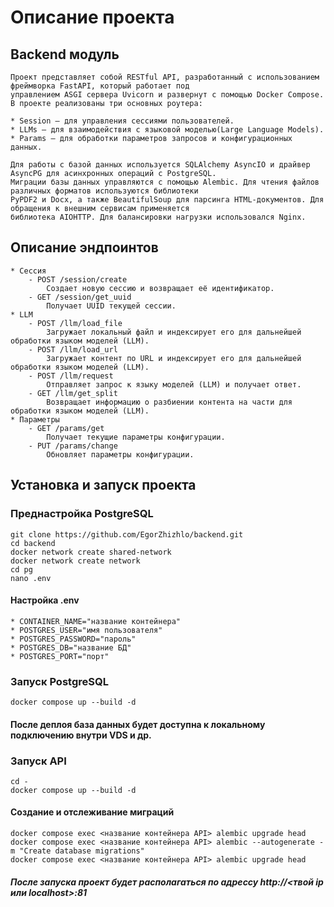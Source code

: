 # Описание проекта
## Backend модуль
    Проект представляет собой RESTful API, разработанный с использованием фреймворка FastAPI, который работает под
    управлением ASGI сервера Uvicorn и развернут с помощью Docker Compose. В проекте реализованы три основных роутера:

    * Session – для управления сессиями пользователей.
    * LLMs – для взаимодействия с языковой моделью(Large Language Models).
    * Params – для обработки параметров запросов и конфигурационных данных.
    
    Для работы с базой данных используется SQLAlchemy AsyncIO и драйвер AsyncPG для асинхронных операций с PostgreSQL.
    Миграции базы данных управляются с помощью Alembic. Для чтения файлов различных форматов используются библиотеки 
    PyPDF2 и Docx, а также BeautifulSoup для парсинга HTML-документов. Для обращения к внешним сервисам применяется 
    библиотека AIOHTTP. Для балансировки нагрузки использовался Nginx.
## Описание эндпоинтов
    * Сессия
        - POST /session/create
            Создает новую сессию и возвращает её идентификатор.
        - GET /session/get_uuid
            Получает UUID текущей сессии.
    * LLM
        - POST /llm/load_file
            Загружает локальный файл и индексирует его для дальнейшей обработки языком моделей (LLM).
        - POST /llm/load_url
            Загружает контент по URL и индексирует его для дальнейшей обработки языком моделей (LLM).
        - POST /llm/request
            Отправляет запрос к языку моделей (LLM) и получает ответ.
        - GET /llm/get_split
            Возвращает информацию о разбиении контента на части для обработки языком моделей (LLM).
    * Параметры
        - GET /params/get
            Получает текущие параметры конфигурации.
        - PUT /params/change
            Обновляет параметры конфигурации.

## Установка и запуск проекта

### Преднастройка PostgreSQL
    git clone https://github.com/EgorZhizhlo/backend.git
    cd backend
    docker network create shared-network
    docker network create network
    cd pg
    nano .env

#### Настройка .env
    * CONTAINER_NAME="название контейнера"
    * POSTGRES_USER="имя пользователя"
    * POSTGRES_PASSWORD="пароль"
    * POSTGRES_DB="название БД"
    * POSTGRES_PORT="порт"

### Запуск PostgreSQL
    docker compose up --build -d

#### После деплоя база данных будет доступна к локальному подключению внутри VDS и др.

### Запуск API
    cd -
    docker compose up --build -d
#### Создание и отслеживание миграций
    docker compose exec <название контейнера API> alembic upgrade head
    docker compose exec <название контейнера API> alembic --autogenerate -m "Create database migrations"
    docker compose exec <название контейнера API> alembic upgrade head

##### После запуска проект будет располагаться по адрессу http://<твой ip или localhost>:81
